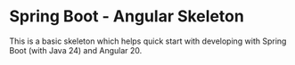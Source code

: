 # Spring Boot - Angular Skeleton

This is a basic skeleton which helps quick start with developing with Spring Boot (with Java 24) and Angular 20.
